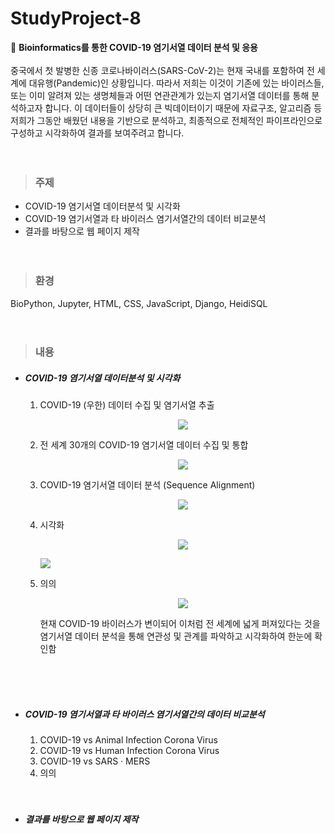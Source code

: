 # StudyProject-8
🧬 <strong>Bioinformatics를 통한 COVID-19 염기서열 데이터 분석 및 응용</strong><br><br>
중국에서 첫 발병한 신종 코로나바이러스(SARS-CoV-2)는 현재 국내를 포함하여 전 세계에 대유행(Pandemic)인 상황입니다. 따라서 저희는 이것이 기존에 있는 바이러스들, 또는 이미 알려져 있는 생명체들과 어떤 연관관계가 있는지 염기서열 데이터를 통해 분석하고자 합니다. 이 데이터들이 상당히 큰 빅데이터이기 때문에 자료구조, 알고리즘 등 저희가 그동안 배웠던 내용을 기반으로 분석하고, 최종적으로 전체적인 파이프라인으로 구성하고 시각화하여 결과를 보여주려고 합니다.
<br><br><br>

> ### 주제
* COVID-19 염기서열 데이터분석 및 시각화
* COVID-19 염기서열과 타 바이러스 염기서열간의 데이터 비교분석
* 결과를 바탕으로 웹 페이지 제작
<br><br><br>

> ### 환경
BioPython, Jupyter, HTML, CSS, JavaScript, Django, HeidiSQL
<br><br><br>

> ### 내용
* ##### COVID-19 염기서열 데이터분석 및 시각화
  1. COVID-19 (우한) 데이터 수집 및 염기서열 추출<p align="center"><img src="https://user-images.githubusercontent.com/76520025/145023978-0945c585-b09c-41c8-942e-16a1e3efe92d.png"></p>

  2. 전 세계 30개의 COVID-19 염기서열 데이터 수집 및 통합<p align="center"><img src="https://user-images.githubusercontent.com/76520025/145023983-632b5d79-d3c6-4f48-98e1-12a77f2a064c.png"></p>
  3. COVID-19 염기서열 데이터 분석 (Sequence Alignment)<p align="center"><img src="https://user-images.githubusercontent.com/76520025/145023992-cbae69de-3b7b-448d-86f2-dd9b11875bc5.png"></p>
  4. 시각화<p align="center"><img src="https://user-images.githubusercontent.com/76520025/145023995-edfd73bd-3ea5-46f8-bc2c-35f6d970867c.png"></p><img src="https://user-images.githubusercontent.com/76520025/145025038-e69c1acd-bba1-4210-8c92-5e973f950d82.png"></p>
  5. 의의<p align="center"><img src="https://user-images.githubusercontent.com/76520025/145025217-56e0a1ba-715a-489b-8104-2efdb7886792.png"></p>
현재 COVID-19 바이러스가 변이되어 이처럼 전 세계에 넓게 퍼져있다는 것을 염기서열 데이터 분석을 통해 연관성 및 관계를 파악하고 시각화하여 한눈에 확인함
  
<br><br><br>
* ##### COVID-19 염기서열과 타 바이러스 염기서열간의 데이터 비교분석
  1. COVID-19 vs Animal Infection Corona Virus
  2. COVID-19 vs Human Infection Corona Virus
  3. COVID-19 vs SARS · MERS
  4. 의의
<br><br><br>
* ##### 결과를 바탕으로 웹 페이지 제작
